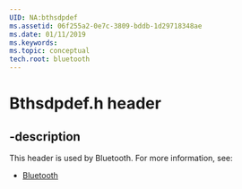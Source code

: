 ```yaml
---
UID: NA:bthsdpdef
ms.assetid: 06f255a2-0e7c-3809-bddb-1d29718348ae
ms.date: 01/11/2019
ms.keywords: 
ms.topic: conceptual
tech.root: bluetooth
---
```


# Bthsdpdef.h header


## -description


This header is used by Bluetooth. For more information, see:

- [Bluetooth](../_bluetooth/index.md)

